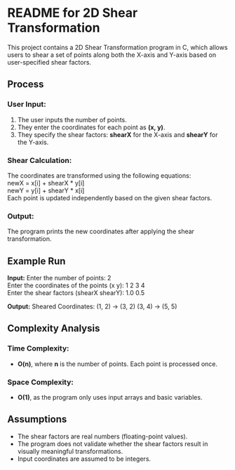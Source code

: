 # README for 2D Shear Transformation

This project contains a 2D Shear Transformation program in C, which allows users to shear a set of points along both the X-axis and Y-axis based on user-specified shear factors.

## Process

### User Input:
1. The user inputs the number of points.
2. They enter the coordinates for each point as **(x, y)**.
3. They specify the shear factors: **shearX** for the X-axis and **shearY** for the Y-axis.

### Shear Calculation:
The coordinates are transformed using the following equations:  
newX = x[i] + shearX * y[i]   
newY = y[i] + shearY * x[i]  
Each point is updated independently based on the given shear factors.

### Output:
The program prints the new coordinates after applying the shear transformation.

## Example Run

**Input:**
Enter the number of points: 2   
Enter the coordinates of the points (x y): 1 2 3 4  
Enter the shear factors (shearX shearY): 1.0 0.5

**Output:**
Sheared Coordinates: (1, 2) -> (3, 2) (3, 4) -> (5, 5)

## Complexity Analysis

### Time Complexity:
- **O(n)**, where **n** is the number of points. Each point is processed once.

### Space Complexity:
- **O(1)**, as the program only uses input arrays and basic variables.

## Assumptions
- The shear factors are real numbers (floating-point values).
- The program does not validate whether the shear factors result in visually meaningful transformations.
- Input coordinates are assumed to be integers.
